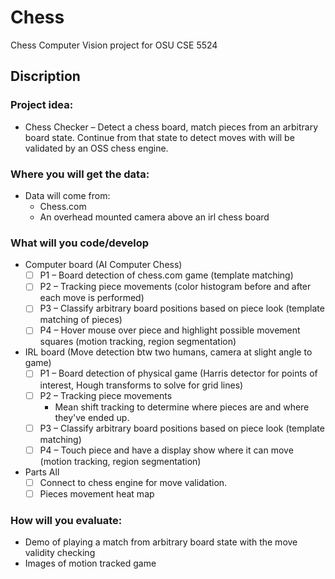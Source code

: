 # Chess
Chess Computer Vision project for OSU CSE 5524

## Discription
### Project idea:
- Chess Checker – Detect a chess board, match pieces from an arbitrary board state. Continue from that state to detect moves with will be validated by an OSS chess engine.

### Where you will get the data:
- Data will come from:
  - Chess.com
  - An overhead mounted camera above an irl chess board

### What will you code/develop
- Computer board (AI Computer Chess)
  - [ ] P1 – Board detection of chess.com game (template matching)
  - [ ] P2 – Tracking piece movements (color histogram before and after each move is performed)
  - [ ] P3 – Classify arbitrary board positions based on piece look (template matching of pieces)
  - [ ] P4 – Hover mouse over piece and highlight possible movement squares (motion tracking, region segmentation)

- IRL board (Move detection btw two humans, camera at slight angle to game)
  - [ ] P1 – Board detection of physical game (Harris detector for points of interest, Hough transforms to solve for grid lines) 
  - [ ] P2 – Tracking piece movements
    - Mean shift tracking to determine where pieces are and where they've ended up.
  - [ ] P3 – Classify arbitrary board positions based on piece look (template matching)
  - [ ] P4 – Touch piece and have a display show where it can move (motion tracking, region segmentation)

- Parts All
  - [ ] Connect to chess engine for move validation.
  - [ ] Pieces movement heat map

### How will you evaluate:
- Demo of playing a match from arbitrary board state with the move validity checking
- Images of motion tracked game
